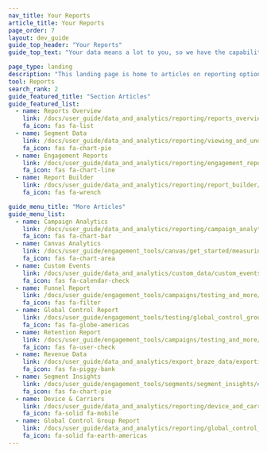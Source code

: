 ```yaml
---
nav_title: Your Reports
article_title: Your Reports
page_order: 7
layout: dev_guide
guide_top_header: "Your Reports"
guide_top_text: "Your data means a lot to you, so we have the capability of several reporting options within Braze (not including <a href='/docs/user_guide/data_and_analytics/braze_currents/'>Currents</a>). <br><br> If you're not sure where to start, check out our <a href='/docs/user_guide/data_and_analytics/reporting/reports_overview/'>Reports Overview</a> to get guidance on which reports and analytics you can use to answer common marketing strategy questions. "

page_type: landing
description: "This landing page is home to articles on reporting options available within Braze (not including Currents), inlcuding segment reporting, engagement reports, the report builder, and more."
tool: Reports
search_rank: 2
guide_featured_title: "Section Articles"
guide_featured_list:
  - name: Reports Overview
    link: /docs/user_guide/data_and_analytics/reporting/reports_overview
    fa_icon: fas fa-list
  - name: Segment Data
    link: /docs/user_guide/data_and_analytics/reporting/viewing_and_understanding_segment_data/
    fa_icon: fas fa-chart-pie
  - name: Engagement Reports
    link: /docs/user_guide/data_and_analytics/reporting/engagement_reports/
    fa_icon: fas fa-chart-line
  - name: Report Builder
    link: /docs/user_guide/data_and_analytics/reporting/report_builder/
    fa_icon: fas fa-wrench

guide_menu_title: "More Articles"
guide_menu_list:
  - name: Campaign Analytics
    link: /docs/user_guide/data_and_analytics/reporting/campaign_analytics/
    fa_icon: fas fa-chart-bar
  - name: Canvas Analytics
    link: /docs/user_guide/engagement_tools/canvas/get_started/measuring_and_testing_with_canvas_analytics/
    fa_icon: fas fa-chart-area
  - name: Custom Events
    link: /docs/user_guide/data_and_analytics/custom_data/custom_events/#custom-event-analytics
    fa_icon: fas fa-calendar-check
  - name: Funnel Report
    link: /docs/user_guide/engagement_tools/campaigns/testing_and_more/campaign_funnel_report/
    fa_icon: fas fa-filter
  - name: Global Control Report
    link: /docs/user_guide/engagement_tools/testing/global_control_group/#viewing-reporting
    fa_icon: fas fa-globe-americas
  - name: Retention Report
    link: /docs/user_guide/engagement_tools/campaigns/testing_and_more/retention_reports/
    fa_icon: fas fa-user-check
  - name: Revenue Data
    link: /docs/user_guide/data_and_analytics/export_braze_data/exporting_revenue_data/#revenue-data
    fa_icon: fas fa-piggy-bank
  - name: Segment Insights
    link: /docs/user_guide/engagement_tools/segments/segment_insights/#segment-insights
    fa_icon: fas fa-chart-pie
  - name: Device & Carriers
    link: /docs/user_guide/data_and_analytics/reporting/device_and_carriers/
    fa_icon: fa-solid fa-mobile
  - name: Global Control Group Report
    link: /docs/user_guide/data_and_analytics/reporting/global_control_group_reporting/
    fa_icon: fa-solid fa-earth-americas
---
```

